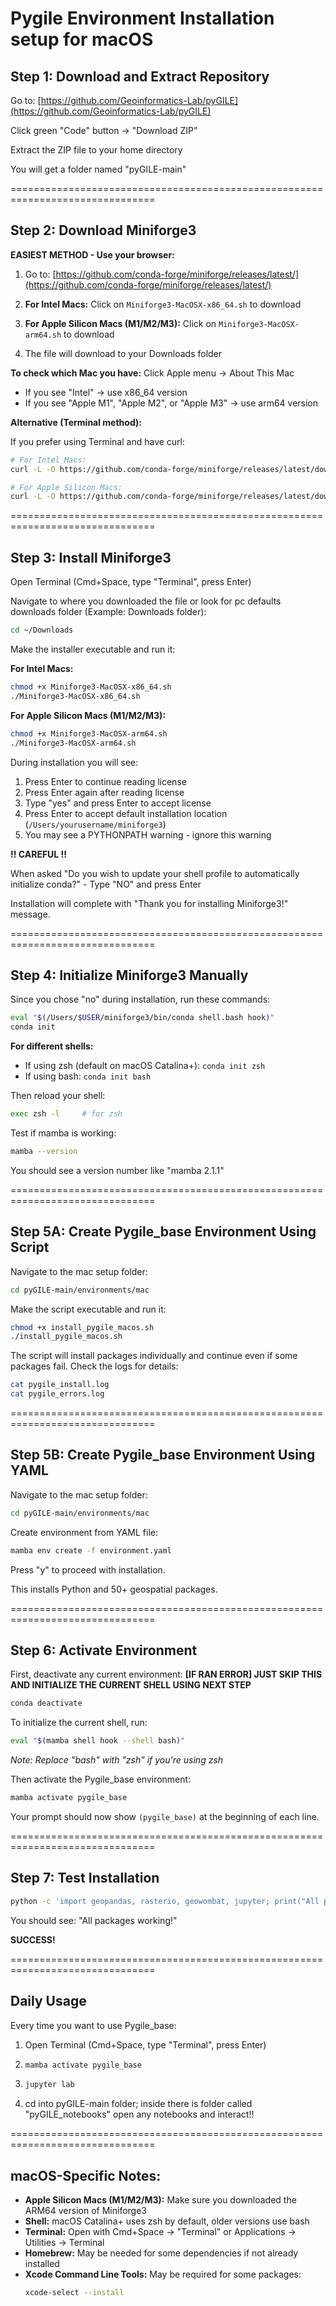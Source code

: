 # Pygile Environment Installation setup for macOS

## Step 1: Download and Extract Repository

Go to: [https://github.com/Geoinformatics-Lab/pyGILE](https://github.com/Geoinformatics-Lab/pyGILE)

Click green "Code" button -> "Download ZIP"

Extract the ZIP file to your home directory

You will get a folder named "pyGILE-main"

===============================================================================

## Step 2: Download Miniforge3

**EASIEST METHOD - Use your browser:**

1. Go to: [https://github.com/conda-forge/miniforge/releases/latest/](https://github.com/conda-forge/miniforge/releases/latest/)

2. **For Intel Macs:** Click on `Miniforge3-MacOSX-x86_64.sh` to download

3. **For Apple Silicon Macs (M1/M2/M3):** Click on `Miniforge3-MacOSX-arm64.sh` to download

4. The file will download to your Downloads folder

**To check which Mac you have:** Click Apple menu → About This Mac
- If you see "Intel" → use x86_64 version
- If you see "Apple M1", "Apple M2", or "Apple M3" → use arm64 version

**Alternative (Terminal method):**

If you prefer using Terminal and have curl:
```bash
# For Intel Macs:
curl -L -O https://github.com/conda-forge/miniforge/releases/latest/download/Miniforge3-MacOSX-x86_64.sh

# For Apple Silicon Macs:
curl -L -O https://github.com/conda-forge/miniforge/releases/latest/download/Miniforge3-MacOSX-arm64.sh
```

===============================================================================

## Step 3: Install Miniforge3

Open Terminal (Cmd+Space, type "Terminal", press Enter)

Navigate to where you downloaded the file or look for pc defaults downloads folder (Example: Downloads folder):

```bash
cd ~/Downloads
```

Make the installer executable and run it:

**For Intel Macs:**

```bash
chmod +x Miniforge3-MacOSX-x86_64.sh
./Miniforge3-MacOSX-x86_64.sh
```

**For Apple Silicon Macs (M1/M2/M3):**

```bash
chmod +x Miniforge3-MacOSX-arm64.sh
./Miniforge3-MacOSX-arm64.sh
```

During installation you will see:

1. Press Enter to continue reading license
2. Press Enter again after reading license  
3. Type "yes" and press Enter to accept license
4. Press Enter to accept default installation location (`/Users/yourusername/miniforge3`)
5. You may see a PYTHONPATH warning - ignore this warning

**!! CAREFUL !!**

When asked "Do you wish to update your shell profile to automatically initialize conda?" - Type "NO" and press Enter

Installation will complete with "Thank you for installing Miniforge3!" message.

===============================================================================

## Step 4: Initialize Miniforge3 Manually

Since you chose "no" during installation, run these commands:

```bash
eval "$(/Users/$USER/miniforge3/bin/conda shell.bash hook)"
conda init
```

**For different shells:**
- If using zsh (default on macOS Catalina+): `conda init zsh`
- If using bash: `conda init bash`

Then reload your shell:

```bash
exec zsh -l     # for zsh
```

Test if mamba is working:

```bash
mamba --version
```

You should see a version number like "mamba 2.1.1"

===============================================================================

## Step 5A: Create Pygile_base Environment Using Script

Navigate to the mac setup folder:

```bash
cd pyGILE-main/environments/mac
```

Make the script executable and run it:

```bash
chmod +x install_pygile_macos.sh
./install_pygile_macos.sh
```

The script will install packages individually and continue even if some packages fail. Check the logs for details:

```bash
cat pygile_install.log
cat pygile_errors.log
```

===============================================================================

## Step 5B: Create Pygile_base Environment Using YAML

Navigate to the mac setup folder:

```bash
cd pyGILE-main/environments/mac
```

Create environment from YAML file:

```bash
mamba env create -f environment.yaml
```

Press "y" to proceed with installation.

This installs Python and 50+ geospatial packages. 

===============================================================================

## Step 6: Activate Environment

First, deactivate any current environment: **[IF RAN ERROR] JUST SKIP THIS AND INITIALIZE THE CURRENT SHELL USING NEXT STEP**

```bash
conda deactivate
```

To initialize the current shell, run:

```bash
eval "$(mamba shell hook --shell bash)"
```

*Note: Replace "bash" with "zsh" if you're using zsh*

Then activate the Pygile_base environment:

```bash
mamba activate pygile_base
```

Your prompt should now show `(pygile_base)` at the beginning of each line.

===============================================================================

## Step 7: Test Installation

```bash
python -c 'import geopandas, rasterio, geowombat, jupyter; print("All packages working!")'
```

You should see: "All packages working!"

**SUCCESS!** 

===============================================================================

## Daily Usage

Every time you want to use Pygile_base:

1. Open Terminal (Cmd+Space, type "Terminal", press Enter)

2. ```bash
   mamba activate pygile_base
   ```

3. ```bash
   jupyter lab
   ```

4. cd into pyGILE-main folder; inside there is folder called "pyGILE_notebooks" open any notebooks and interact!!

===============================================================================

## macOS-Specific Notes:

- **Apple Silicon Macs (M1/M2/M3):** Make sure you downloaded the ARM64 version of Miniforge3
- **Shell:** macOS Catalina+ uses zsh by default, older versions use bash
- **Terminal:** Open with Cmd+Space → "Terminal" or Applications → Utilities → Terminal
- **Homebrew:** May be needed for some dependencies if not already installed
- **Xcode Command Line Tools:** May be required for some packages:
  ```bash
  xcode-select --install
  ```